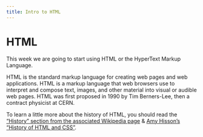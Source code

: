 ```yaml
---
title: Intro to HTML
---
```

# HTML
This week we are going to start using HTML or the HyperText Markup Language. 

HTML is the standard markup language for creating web pages and web applications. HTML is a markup language that web browsers use to interpret and compose text, images, and other material into visual or audible web pages. HTML was first proposed in 1990 by Tim Berners-Lee, then a contract physicist at CERN. 

To learn a little more about the history of HTML, you should read the [“History” section from the associated Wikipedia page](https://en.wikipedia.org/wiki/HTML#History) & [Amy Hisson’s “History of HTML and CSS”](http://amyhissom.com/HTML5-CSS3/history.html).



